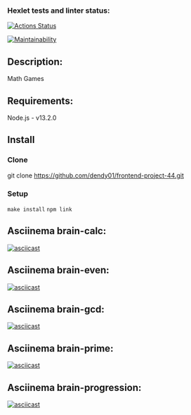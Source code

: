 ### Hexlet tests and linter status:
[![Actions Status](https://github.com/dendy01/frontend-project-44/workflows/hexlet-check/badge.svg)](https://github.com/dendy01/frontend-project-44/actions)

[![Maintainability](https://api.codeclimate.com/v1/badges/38d947893fe21d381632/maintainability)](https://codeclimate.com/github/dendy01/frontend-project-44/maintainability)

## Description:
Math Games

## Requirements:
Node.js - v13.2.0

## Install

### Clone
git clone https://github.com/dendy01/frontend-project-44.git

### Setup
`make install`
`npm link`

## Asciinema brain-calc:
[![asciicast](https://asciinema.org/a/599455.svg)](https://asciinema.org/a/599455)

## Asciinema brain-even:
[![asciicast](https://asciinema.org/a/599456.svg)](https://asciinema.org/a/599456)

## Asciinema brain-gcd:
[![asciicast](https://asciinema.org/a/599457.svg)](https://asciinema.org/a/599457)

## Asciinema brain-prime:
[![asciicast](https://asciinema.org/a/599459.svg)](https://asciinema.org/a/599459)

## Asciinema brain-progression:
[![asciicast](https://asciinema.org/a/599460.svg)](https://asciinema.org/a/599460)